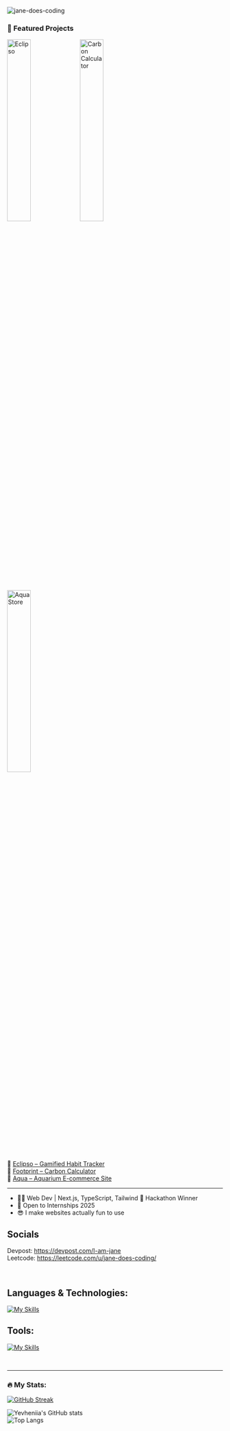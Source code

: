 <p align="left"> 
  <img src="https://komarev.com/ghpvc/?username=jane-does-coding&label=Profile%20views&color=0e75b6&style=flat" alt="jane-does-coding" /> 
</p>

### 📸 Featured Projects

[<img width="33%" alt="Eclipso" src="https://github.com/user-attachments/assets/00e9cb7c-2d1d-4001-8639-9230f6cb8bf2" />](https://devpost.com/software/eclipso)
[<img width="33%" alt="Carbon Calculator" src="https://github.com/user-attachments/assets/f25b48e3-b718-46a9-ae1f-b812d318de56" />](https://devpost.com/software/footprint)
[<img width="33%" alt="Aqua Store" src="https://github.com/user-attachments/assets/04852fff-5b2b-41ee-bc34-367fd53c1c75" />](https://devpost.com/software/aqua)

<br>

🔗 [Eclipso – Gamified Habit Tracker](https://devpost.com/software/eclipso)  
🔗 [Footprint – Carbon Calculator](https://devpost.com/software/footprint)  
🔗 [Aqua – Aquarium E-commerce Site](https://devpost.com/software/aqua)

---

- 👩‍💻 Web Dev | Next.js, TypeScript, Tailwind 🏅 Hackathon Winner  
- 🙌 Open to Internships 2025  
- 😎 I make websites actually fun to use

## Socials

Devpost: https://devpost.com/I-am-jane  
Leetcode: https://leetcode.com/u/jane-does-coding/

<br>

## Languages & Technologies:

[![My Skills](https://skillicons.dev/icons?i=html,css,js,ts,py,materialui,tailwind,bootstrap,sass,mongodb,nodejs,express,react,nextjs,prisma)](https://skillicons.dev)

## Tools:

[![My Skills](https://skillicons.dev/icons?i=git,github,postman,vite,vscode,idea,atom,bash,figma)](https://skillicons.dev)

<br>

---

### :fire: My Stats:

[![GitHub Streak](https://streak-stats.demolab.com?user=jane-does-coding&theme=dark&hide_border=true)](https://git.io/streak-stats)

![Yevheniia's GitHub stats](https://github-readme-stats.vercel.app/api?username=jane-does-coding&show_icons=true&theme=dark&hide_border=true)  
![Top Langs](https://github-readme-stats.vercel.app/api/top-langs/?username=jane-does-coding&layout=compact&theme=dark&hide_border=true&hide=python)
